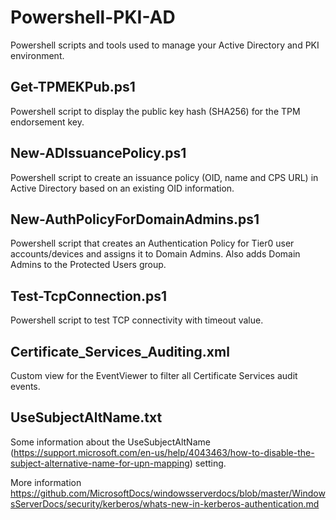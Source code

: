 # Powershell-PKI-AD
Powershell scripts and tools used to manage your Active Directory and PKI environment.

## Get-TPMEKPub.ps1
Powershell script to display the public key hash (SHA256) for the TPM endorsement key.

## New-ADIssuancePolicy.ps1
Powershell script to create an issuance policy (OID, name and CPS URL) in Active Directory based on an existing OID information.

## New-AuthPolicyForDomainAdmins.ps1
Powershell script that creates an Authentication Policy for Tier0 user accounts/devices and assigns it to Domain Admins. Also adds Domain Admins to the Protected Users group.

## Test-TcpConnection.ps1
Powershell script to test TCP connectivity with timeout value.

## Certificate_Services_Auditing.xml
Custom view for the EventViewer to filter all Certificate Services audit events.

## UseSubjectAltName.txt
Some information about the UseSubjectAltName (https://support.microsoft.com/en-us/help/4043463/how-to-disable-the-subject-alternative-name-for-upn-mapping) setting.

More information
https://github.com/MicrosoftDocs/windowsserverdocs/blob/master/WindowsServerDocs/security/kerberos/whats-new-in-kerberos-authentication.md

